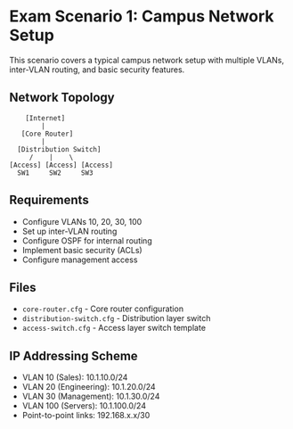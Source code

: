 # Exam Scenario 1: Campus Network Setup

This scenario covers a typical campus network setup with multiple VLANs, inter-VLAN routing, and basic security features.

## Network Topology
```
    [Internet]
        |
   [Core Router]
        |
  [Distribution Switch]
     /    |    \
[Access] [Access] [Access]
  SW1     SW2     SW3
```

## Requirements
- Configure VLANs 10, 20, 30, 100
- Set up inter-VLAN routing
- Configure OSPF for internal routing
- Implement basic security (ACLs)
- Configure management access

## Files
- `core-router.cfg` - Core router configuration
- `distribution-switch.cfg` - Distribution layer switch
- `access-switch.cfg` - Access layer switch template

## IP Addressing Scheme
- VLAN 10 (Sales): 10.1.10.0/24
- VLAN 20 (Engineering): 10.1.20.0/24
- VLAN 30 (Management): 10.1.30.0/24
- VLAN 100 (Servers): 10.1.100.0/24
- Point-to-point links: 192.168.x.x/30